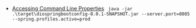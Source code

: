 - [Accessing Command Line Properties](https://docs.spring.io/spring-boot/docs/current/reference/html/features.html#features.external-config.command-line-args)
```  java -jar .\target\diospringbootconfig-0.0.1-SNAPSHOT.jar --server.port=8085 --spring.profiles.active=prod ```



